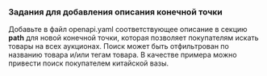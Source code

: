 ### Задания для добавления описания конечной точки

Добавьте в файл openapi.yaml соответствующее описание в секцию **path** для новой конечной точки, которая позволяет покупателям искать товары на всех аукционах. Поиск может быть отфильтрован по названию товара и/или тегам товара. В качестве примера можно привести поиск покупателем китайской вазы.
